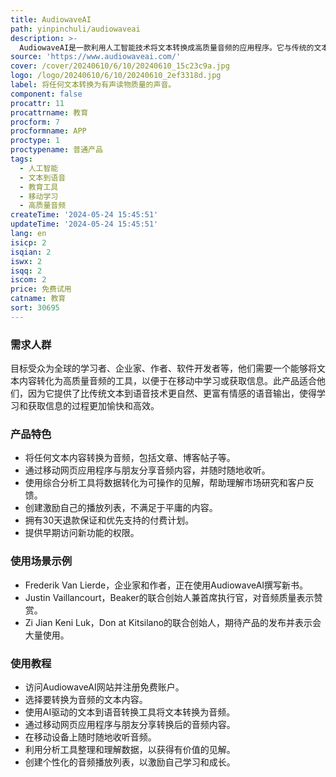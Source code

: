 ```yaml
---
title: AudiowaveAI
path: yinpinchuli/audiowaveai
description: >-
  AudiowaveAI是一款利用人工智能技术将文本转换成高质量音频的应用程序。它与传统的文本到语音技术不同，提供了更加自然、富有情感的语音输出，让听众在学习和享受内容时获得更好的听觉体验。产品背景信息包括它是由全球创新公司和自由职业者信赖的产品，其主要优点在于其引人入胜的声音、自然的声音效果以及令人愉悦的听觉享受。产品定位为教育工具，旨在帮助用户在移动中学习，享受夏日阳光。
source: 'https://www.audiowaveai.com/'
cover: /cover/20240610/6/10/20240610_15c23c9a.jpg
logo: /logo/20240610/6/10/20240610_2ef3318d.jpg
label: 将任何文本转换为有声读物质量的声音。
component: false
procattr: 11
procattrname: 教育
procform: 7
procformname: APP
proctype: 1
proctypename: 普通产品
tags:
  - 人工智能
  - 文本到语音
  - 教育工具
  - 移动学习
  - 高质量音频
createTime: '2024-05-24 15:45:51'
updateTime: '2024-05-24 15:45:51'
lang: en
isicp: 2
isqian: 2
iswx: 2
isqq: 2
iscom: 2
price: 免费试用
catname: 教育
sort: 30695
---
```




### 需求人群
目标受众为全球的学习者、企业家、作者、软件开发者等，他们需要一个能够将文本内容转化为高质量音频的工具，以便于在移动中学习或获取信息。此产品适合他们，因为它提供了比传统文本到语音技术更自然、更富有情感的语音输出，使得学习和获取信息的过程更加愉快和高效。

### 产品特色
* 将任何文本内容转换为音频，包括文章、博客帖子等。
* 通过移动网页应用程序与朋友分享音频内容，并随时随地收听。
* 使用综合分析工具将数据转化为可操作的见解，帮助理解市场研究和客户反馈。
* 创建激励自己的播放列表，不满足于平庸的内容。
* 拥有30天退款保证和优先支持的付费计划。
* 提供早期访问新功能的权限。

### 使用场景示例
* Frederik Van Lierde，企业家和作者，正在使用AudiowaveAI撰写新书。
* Justin Vaillancourt，Beaker的联合创始人兼首席执行官，对音频质量表示赞赏。
* Zi Jian Keni Luk，Don at Kitsilano的联合创始人，期待产品的发布并表示会大量使用。

### 使用教程
* 访问AudiowaveAI网站并注册免费账户。
* 选择要转换为音频的文本内容。
* 使用AI驱动的文本到语音转换工具将文本转换为音频。
* 通过移动网页应用程序与朋友分享转换后的音频内容。
* 在移动设备上随时随地收听音频。
* 利用分析工具整理和理解数据，以获得有价值的见解。
* 创建个性化的音频播放列表，以激励自己学习和成长。

  
